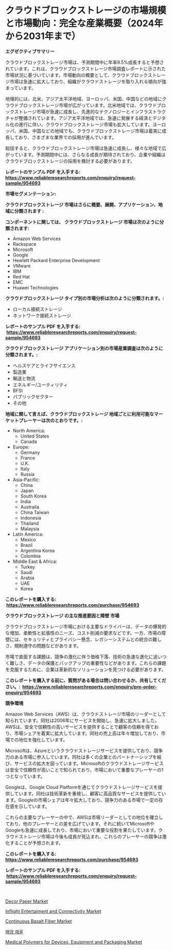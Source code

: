 <p><h1>クラウドブロックストレージの市場規模と市場動向：完全な産業概要（2024年から2031年まで）</h1></p><p><strong>エグゼクティブサマリー</strong></p>
<p><p>クラウドブロックストレージ市場は、予測期間中に年率9.5%成長すると予想されています。これは、クラウドブロックストレージ市場調査レポートに示された市場状況に基づいています。市場動向の概要として、クラウドブロックストレージ市場は急速に拡大しており、組織がクラウドストレージを取り入れる傾向が強まっています。</p><p>地理的には、北米、アジア太平洋地域、ヨーロッパ、米国、中国などの地域にクラウドブロックストレージ市場が広がっています。北米地域では、クラウドブロックストレージ市場が急速に成長し、先進的なテクノロジーとインフラストラクチャが整備されています。アジア太平洋地域では、急速に発展する経済とデジタル化の進行に伴い、クラウドブロックストレージ市場も拡大しています。ヨーロッパ、米国、中国などの地域でも、クラウドブロックストレージ市場は着実に成長しており、さまざまな業界での採用が進んでいます。</p><p>総括すると、クラウドブロックストレージ市場は急速に成長し、様々な地域で広がっています。予測期間中には、さらなる成長が期待されており、企業や組織はクラウドブロックストレージの採用を検討する必要があります。</p></p>
<p><strong>レポートのサンプル PDF を入手する: <a href="https://www.reliableresearchreports.com/enquiry/request-sample/954693">https://www.reliableresearchreports.com/enquiry/request-sample/954693</a></strong></p>
<p><strong>市場セグメンテーション:</strong></p>
<p><strong> クラウドブロックストレージ 市場はさらに概要、展開、アプリケーション、地域に分類されます :</strong></p>
<p><strong>コンポーネントに関しては、 クラウドブロックストレージ 市場は次のように分類されます: &nbsp;</strong></p>
<p><ul><li>Amazon Web Services</li><li>Rackspace</li><li>Microsoft</li><li>Google</li><li>Hewlett Packard Enterprise Development</li><li>VMware</li><li>IBM</li><li>Red Hat</li><li>EMC</li><li>Huawei Technologies</li></ul></p>
<p><strong> クラウドブロックストレージ タイプ別の市場分析は次のように分類されます。:</strong></p>
<p><ul><li>ローカル接続ストレージ</li><li>ネットワーク接続ストレージ</li></ul></p>
<p><strong>レポートのサンプル PDF を入手する: &nbsp;<a href="https://www.reliableresearchreports.com/enquiry/request-sample/954693">https://www.reliableresearchreports.com/enquiry/request-sample/954693</a></strong></p>
<p><strong> クラウドブロックストレージ アプリケーション別の市場産業調査は次のように分類されます。:</strong></p>
<p><ul><li>ヘルスケアとライフサイエンス</li><li>製造業</li><li>輸送と物流</li><li>エネルギー/ユーティリティ</li><li>BFSI</li><li>パブリックセクター</li><li>その他</li></ul></p>
<p><strong>地域に関して言えば、クラウドブロックストレージ 地域ごとに利用可能なマーケットプレーヤーは次のとおりです。:</strong></p>
<p><ul>
    <li>
        North America:
        <ul>
            <li>United States</li>
            <li>Canada</li>
        </ul>
    </li>
    <li>
        Europe:
        <ul>
            <li>Germany</li>
            <li>France</li>
            <li>U.K.</li>
            <li>Italy</li>
            <li>Russia</li>
        </ul>
    </li>
    <li>
        Asia-Pacific:
        <ul>
            <li>China</li>
            <li>Japan</li>
            <li>South Korea</li>
            <li>India</li>
            <li>Australia</li>
            <li>China Taiwan</li>
            <li>Indonesia</li>
            <li>Thailand</li>
            <li>Malaysia</li>
        </ul>
    </li>
    <li>
        Latin America:
        <ul>
            <li>Mexico</li>
            <li>Brazil</li>
            <li>Argentina Korea</li>
            <li>Colombia</li>
        </ul>
    </li>
    <li>
        Middle East & Africa:
        <ul>
            <li>Turkey</li>
            <li>Saudi</li>
            <li>Arabia</li>
            <li>UAE</li>
            <li>Korea</li>
        </ul>
    </li>
    </ul></p>
<p><strong>このレポートを購入する: &nbsp;<a href="https://www.reliableresearchreports.com/purchase/954693">https://www.reliableresearchreports.com/purchase/954693</a></strong></p>
<p><strong>クラウドブロックストレージ の主な推進要因と障壁 市場</strong></p>
<p><p>クラウドブロックストレージ市場における主要なドライバーは、データの爆発的な増加、柔軟性と拡張性のニーズ、コスト削減の要求などです。一方、市場の障壁には、セキュリティとプライバシー懸念、レガシーシステムとの統合の難しさ、規制遵守の問題などがあります。</p><p>市場で直面する課題は、競争の激化に伴う価格下落、技術の急速な進化に追いつく難しさ、データの保護とバックアップの重要性などがあります。これらの課題を克服するために、企業は革新的なソリューションを見つける必要があります。</p></p>
<p><strong>このレポートを購入する前に、質問がある場合は問い合わせるか、共有してください。:&nbsp; <a href="https://www.reliableresearchreports.com/enquiry/pre-order-enquiry/954693">https://www.reliableresearchreports.com/enquiry/pre-order-enquiry/954693</a></strong></p>
<p><strong>競争環境</strong></p>
<p><p>Amazon Web Services（AWS）は、クラウドストレージ市場のリーダーとして知られています。同社は2006年にサービスを開始し、急速に拡大しました。AWSは、安全で信頼性の高いサービスを提供することで顧客の信頼を得ており、市場シェアを着実に拡大しています。同社の売上高は年々増加しており、市場での地位を強化しています。</p><p>Microsoftは、Azureというクラウドストレージサービスを提供しており、競争力のある市場に参入しています。同社は多くの企業とのパートナーシップを結び、サービスの拡大を図っています。Microsoftのクラウドストレージサービスは安全で信頼性が高いことで知られており、市場において重要なプレーヤーの1つとなっています。</p><p>Googleは、Google Cloud Platformを通じてクラウドストレージサービスを提供しています。同社は技術革新を重視し、顧客に高品質なサービスを提供しています。Googleの市場シェアは年々拡大しており、競争力のある市場で一定の存在感を示しています。</p><p>これらの主要なプレーヤーの中で、AWSは市場リーダーとしての地位を確立しており、他のプレーヤーとの差を広げています。それに続いてMicrosoftやGoogleも急速に成長しており、市場において重要な役割を果たしています。クラウドストレージ市場は今後も成長が見込まれ、これらのプレーヤーの競争は激化することが予想されます。</p></p>
<p><strong>このレポートを購入する: &nbsp; <a href="https://www.reliableresearchreports.com/purchase/954693">https://www.reliableresearchreports.com/purchase/954693</a></strong></p>
<p><strong>レポートのサンプル PDF を入手する: &nbsp;<a href="https://www.reliableresearchreports.com/enquiry/request-sample/954693">https://www.reliableresearchreports.com/enquiry/request-sample/954693</a></strong><strong></strong></p>
<p>&nbsp;</p>
<p><p><a href="https://view.publitas.com/reportprime-1/decor-paper-market-size-share-trends-analysis-report-by-application-regional-outlook-competitive-strategies-and-segment-forecasts-2024-2031/">Decor Paper Market</a></p><p><a href="https://github.com/JameTravis/Market-Research-Report-List-4/blob/main/inflight-entertaiment-and-connectivity-market.md">Inflight Entertaiment and Connectivity Market</a></p><p><a href="https://view.publitas.com/reportprime-1/insights-into-continuous-basalt-fiber-market-size-analysing-market-share-trends-and-growth-from-2024-to-2031/">Continuous Basalt Fiber Market</a></p><p><a href="https://github.com/laholand/Market-Research-Report-List-2/blob/main/3480453185198.md">해양 채굴</a></p><p><a href="https://issuu.com/reportprime-2/docs/medical-polymers-for-devices-equipment-and-packagi">Medical Polymers for Devices, Equipment and Packaging Market</a></p></p>